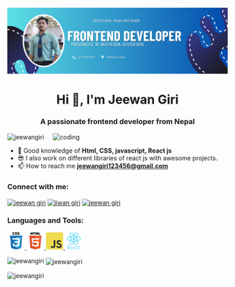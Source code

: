 ![logo](https://github.com/JeewanGiri/JeewanGiri/blob/main/%2B977-9849127569.png)
 <h1 align="center">Hi 👋, I'm Jeewan Giri</h1>
<h3 align="center">A passionate frontend developer from Nepal</h3>
<img align="right" alt="coding" width="400" src="https://camo.githubusercontent.com/cae12fddd9d6982901d82580bdf321d81fb299141098ca1c2d4891870827bf17/68747470733a2f2f6d69726f2e6d656469756d2e636f6d2f6d61782f313336302f302a37513379765349765f7430696f4a2d5a2e676966"
<p align="left"> <img src="https://komarev.com/ghpvc/?username=jeewangiri&label=Profile%20views&color=0e75b6&style=flat" alt="jeewangiri" /> </p>

- 🌱 Good knowledge of **Html, CSS, javascript, React js**
- 😎 I also work on different libraries of react js with awesome projects. 
- 📫 How to reach me **jeewangiri123456@gmail.com**

<h3 align="left">Connect with me:</h3>
<p align="left">
<a href="https://linkedin.com/in/jeewan giri" target="blank"><img align="center" src="https://raw.githubusercontent.com/rahuldkjain/github-profile-readme-generator/master/src/images/icons/Social/linked-in-alt.svg" alt="jeewan giri" height="30" width="40" /></a>
<a href="https://fb.com/jiwan giri" target="blank"><img align="center" src="https://raw.githubusercontent.com/rahuldkjain/github-profile-readme-generator/master/src/images/icons/Social/facebook.svg" alt="jiwan giri" height="30" width="40" /></a>
<a href="https://instagram.com/jeewan giri" target="blank"><img align="center" src="https://raw.githubusercontent.com/rahuldkjain/github-profile-readme-generator/master/src/images/icons/Social/instagram.svg" alt="jeewan giri" height="30" width="40" /></a>
</p>

<h3 align="left">Languages and Tools:</h3>
<p align="left"> <a href="https://www.w3schools.com/css/" target="_blank" rel="noreferrer"> <img src="https://raw.githubusercontent.com/devicons/devicon/master/icons/css3/css3-original-wordmark.svg" alt="css3" width="40" height="40"/> </a> <a href="https://www.w3.org/html/" target="_blank" rel="noreferrer"> <img src="https://raw.githubusercontent.com/devicons/devicon/master/icons/html5/html5-original-wordmark.svg" alt="html5" width="40" height="40"/> </a> <a href="https://developer.mozilla.org/en-US/docs/Web/JavaScript" target="_blank" rel="noreferrer"> <img src="https://raw.githubusercontent.com/devicons/devicon/master/icons/javascript/javascript-original.svg" alt="javascript" width="40" height="40"/> </a> <a href="https://reactjs.org/" target="_blank" rel="noreferrer"> <img src="https://raw.githubusercontent.com/devicons/devicon/master/icons/react/react-original-wordmark.svg" alt="react" width="40" height="40"/> </a> </p>

<p><img align="left" src="https://github-readme-stats.vercel.app/api/top-langs?username=jeewangiri&show_icons=true&locale=en&layout=compact" alt="jeewangiri" /></p>

<p>&nbsp;<img align="center" src="https://github-readme-stats.vercel.app/api?username=jeewangiri&show_icons=true&locale=en" alt="jeewangiri" /></p>

<p><img align="center" src="https://github-readme-streak-stats.herokuapp.com/?user=jeewangiri&" alt="jeewangiri" /></p>





